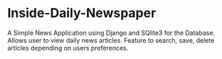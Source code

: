 # Inside-Daily-Newspaper
A Simple News Application using Django and SQlite3 for the Database. Allows user to view daily news articles. Feature to search, save, delete articles depending on users preferences.
